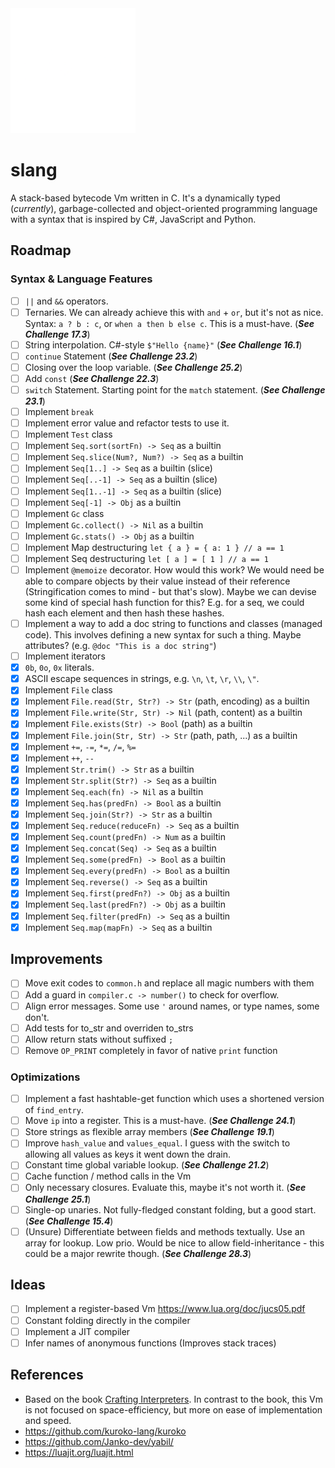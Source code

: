 <img src="./doc/slang-dark.png" width="200">

# slang

A stack-based bytecode Vm written in C. It's a dynamically typed (_currently_), garbage-collected and object-oriented programming language with a syntax that is inspired by C#, JavaScript and Python.

## Roadmap

### Syntax & Language Features

- [ ] `||` and `&&` operators.
- [ ] Ternaries. We can already achieve this with `and` + `or`, but it's not as nice. Syntax: `a ? b : c`, or `when a then b else c`. This is a must-have. (**_See Challenge 17.3_**)
- [ ] String interpolation. C#-style `$"Hello {name}"` (**_See Challenge 16.1_**)
- [ ] `continue` Statement (**_See Challenge 23.2_**)
- [ ] Closing over the loop variable. (**_See Challenge 25.2_**)
- [ ] Add `const` (**_See Challenge 22.3_**)
- [ ] `switch` Statement. Starting point for the `match` statement. (**_See Challenge 23.1_**)
- [ ] Implement `break`
- [ ] Implement error value and refactor tests to use it.
- [ ] Implement `Test` class
- [ ] Implement `Seq.sort(sortFn) -> Seq` as a builtin
- [ ] Implement `Seq.slice(Num?, Num?) -> Seq` as a builtin
- [ ] Implement `Seq[1..] -> Seq` as a builtin (slice)
- [ ] Implement `Seq[..-1] -> Seq` as a builtin (slice)
- [ ] Implement `Seq[1..-1] -> Seq` as a builtin (slice)
- [ ] Implement `Seq[-1] -> Obj` as a builtin
- [ ] Implement `Gc` class
- [ ] Implement `Gc.collect() -> Nil` as a builtin
- [ ] Implement `Gc.stats() -> Obj` as a builtin
- [ ] Implement Map destructuring `let { a } = { a: 1 } // a == 1`
- [ ] Implement Seq destructuring `let [ a ] = [ 1 ] // a == 1`
- [ ] Implement `@memoize` decorator. How would this work? We would need be able to compare objects by their value instead of their reference (Stringification comes to mind - but that's slow). Maybe we can devise some kind of special hash function for this? E.g. for a seq, we could hash each element and then hash these hashes.
- [ ] Implement a way to add a doc string to functions and classes (managed code). This involves defining a new syntax for such a thing. Maybe attributes? (e.g. `@doc "This is a doc string"`)
- [ ] Implement iterators
- [x] `0b`, `0o`, `0x` literals.
- [x] ASCII escape sequences in strings, e.g. `\n`, `\t`, `\r`, `\\`, `\"`.
- [x] Implement `File` class
- [x] Implement `File.read(Str, Str?) -> Str` (path, encoding) as a builtin
- [x] Implement `File.write(Str, Str) -> Nil` (path, content) as a builtin
- [x] Implement `File.exists(Str) -> Bool` (path) as a builtin
- [x] Implement `File.join(Str, Str) -> Str` (path, path, ...) as a builtin
- [x] Implement `+=`, `-=`, `*=`, `/=`, `%=`
- [x] Implement `++`, `--`
- [x] Implement `Str.trim() -> Str` as a builtin
- [x] Implement `Str.split(Str?) -> Seq` as a builtin
- [x] Implement `Seq.each(fn) -> Nil` as a builtin
- [x] Implement `Seq.has(predFn) -> Bool` as a builtin
- [x] Implement `Seq.join(Str?) -> Str` as a builtin
- [x] Implement `Seq.reduce(reduceFn) -> Seq` as a builtin
- [x] Implement `Seq.count(predFn) -> Num` as a builtin
- [x] Implement `Seq.concat(Seq) -> Seq` as a builtin
- [x] Implement `Seq.some(predFn) -> Bool` as a builtin
- [x] Implement `Seq.every(predFn) -> Bool` as a builtin
- [x] Implement `Seq.reverse() -> Seq` as a builtin
- [x] Implement `Seq.first(predFn?) -> Obj` as a builtin
- [x] Implement `Seq.last(predFn?) -> Obj` as a builtin
- [x] Implement `Seq.filter(predFn) -> Seq` as a builtin
- [x] Implement `Seq.map(mapFn) -> Seq` as a builtin

## Improvements

- [ ] Move exit codes to `common.h` and replace all magic numbers with them
- [ ] Add a guard in `compiler.c -> number()` to check for overflow.
- [ ] Align error messages. Some use `'` around names, or type names, some don't.
- [ ] Add tests for to_str and overriden to_strs
- [ ] Allow return stats without suffixed `;`
- [ ] Remove `OP_PRINT` completely in favor of native `print` function

### Optimizations

- [ ] Implement a fast hashtable-get function which uses a shortened version of `find_entry`.
- [ ] Move `ip` into a register. This is a must-have. (**_See Challenge 24.1_**)
- [ ] Store strings as flexible array members (**_See Challenge 19.1_**)
- [ ] Improve `hash_value` and `values_equal`. I guess with the switch to allowing all values as keys it went down the drain.
- [ ] Constant time global variable lookup. (**_See Challenge 21.2_**)
- [ ] Cache function / method calls in the Vm
- [ ] Only necessary closures. Evaluate this, maybe it's not worth it. (**_See Challenge 25.1_**)
- [ ] Single-op unaries. Not fully-fledged constant folding, but a good start. (**_See Challenge 15.4_**)
- [ ] (Unsure) Differentiate between fields and methods textually. Use an array for lookup. Low prio. Would be nice to allow field-inheritance - this could be a major rewrite though. (**_See Challenge 28.3_**)

## Ideas

- [ ] Implement a register-based Vm https://www.lua.org/doc/jucs05.pdf
- [ ] Constant folding directly in the compiler
- [ ] Implement a JIT compiler
- [ ] Infer names of anonymous functions (Improves stack traces)

## References

- Based on the book [Crafting Interpreters](https://craftinginterpreters.com/). In contrast to the book, this Vm is not focused on space-efficiency, but more on ease of implementation and speed.
- https://github.com/kuroko-lang/kuroko
- https://github.com/Janko-dev/yabil/
- https://luajit.org/luajit.html

```

```
